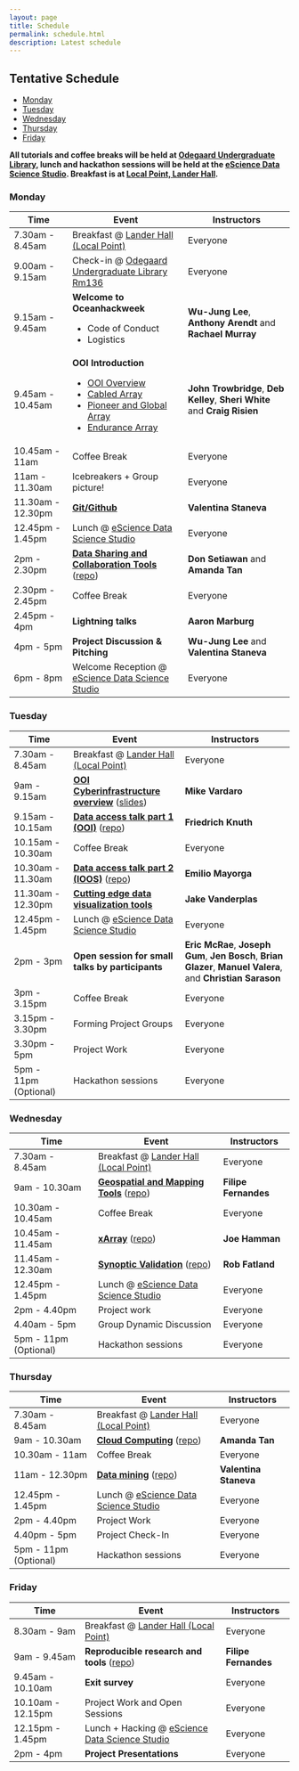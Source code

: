 ```yaml
---
layout: page
title: Schedule
permalink: schedule.html
description: Latest schedule
---
```


## Tentative Schedule

- [Monday](#monday)
- [Tuesday](#tuesday)
- [Wednesday](#wednesday)
- [Thursday](#thursday)
- [Friday](#friday)

**All tutorials and coffee breaks will be held at [Odegaard Undergraduate Library](https://maps.google.com/?saddr=Current+Location&dirflg=w&daddr=Odegaard+Undergraduate+Library,+George+Washington+Lane+Northeast,+Seattle,+WA), lunch and hackathon sessions will be held at the [eScience Data Science Studio](https://maps.google.com/?saddr=Current+Location&dirflg=w&daddr=eScience+Institute,+15th+Avenue+Northeast,+Seattle,+WA). Breakfast is at [Local Point, Lander Hall](https://maps.google.com/?saddr=Current+Location&dirflg=w&daddr=Local+Point,+Northeast+Campus+Parkway,+Seattle,+WA).**

### Monday

<table>
  <thead>
    <tr>
      <th>Time</th>
      <th>Event</th>
      <th>Instructors</th>
    </tr>
  </thead>
  <tbody>
    <tr>
      <td>7.30am - 8.45am</td>
      <td>
        Breakfast @ <a href="https://maps.google.com/?saddr=Current+Location&dirflg=w&daddr=Local+Point,+Northeast+Campus+Parkway,+Seattle,+WA">Lander Hall (Local Point)</a>
      </td>
      <td>
        Everyone
      </td>
    </tr>
    <tr>
      <td>9.00am - 9.15am</td>
      <td>
        Check-in @ <a href="https://maps.google.com/?saddr=Current+Location&dirflg=w&daddr=Odegaard+Undergraduate+Library,+George+Washington+Lane+Northeast,+Seattle,+WA">Odegaard Undergraduate Library Rm136</a>
      </td>
      <td>
        Everyone
      </td>
    </tr>
    <tr>
      <td>9.15am - 9.45am</td>
      <td>
        <strong>Welcome to Oceanhackweek</strong>
        <ul>
          <li>Code of Conduct</li>
          <li>Logistics</li>
        </ul>
      </td>
      <td>
        <strong>Wu-Jung Lee</strong>, <strong>Anthony Arendt</strong> and <strong>Rachael Murray</strong>
      </td>
    </tr>
    <tr>
      <td>9.45am - 10.45am</td>
      <td>
        <strong>OOI Introduction</strong>
        <ul>
          <li><a href="https://github.com/oceanhackweek/ohw2018_tutorials/blob/master/day1/ooi_intro_talks/1_Trowbridge_OOI%20Overview.pdf">OOI Overview</a></li>
          <li><a href="https://github.com/oceanhackweek/ohw2018_tutorials/blob/master/day1/ooi_intro_talks/2_Kelley_OOI_Hackweek_2018.pdf">Cabled Array</a></li>
          <li><a href="https://github.com/oceanhackweek/ohw2018_tutorials/blob/master/day1/ooi_intro_talks/3_White_CGSN-Overview_2018-08-20.pdf">Pioneer and Global Array</a></li>
          <li><a href="https://github.com/oceanhackweek/ohw2018_tutorials/blob/master/day1/ooi_intro_talks/4_Risien_Endurance_Oceanhackweek_20180820.pdf">Endurance Array</a></li>
        </ul>
      </td>
      <td>
        <strong>John Trowbridge</strong>, <strong>Deb Kelley</strong>, <strong>Sheri White</strong> and <strong>Craig Risien</strong>
      </td>
    </tr>
    <tr>
      <td>10.45am - 11am</td>
      <td>
        Coffee Break
      </td>
      <td>
        Everyone
      </td>
    </tr>
    <tr>
      <td>11am - 11.30am</td>
      <td>
        Icebreakers + Group picture!
      </td>
      <td>
        Everyone
      </td>
    </tr>
    <tr>
      <td>11.30am - 12.30pm</td>
      <td>
        <strong><a href="https://youtu.be/wyiiTHVEF8k">Git/Github</a></strong>
      </td>
      <td>
        <strong>Valentina Staneva</strong>
      </td>
    </tr>
    <tr>
      <td>12.45pm - 1.45pm</td>
      <td>
        Lunch @ <a href="https://maps.google.com/?saddr=Current+Location&dirflg=w&daddr=eScience+Institute,+15th+Avenue+Northeast,+Seattle,+WA">eScience Data Science Studio</a>
      </td>
      <td>
        Everyone
      </td>
    </tr>
    <tr>
      <td>2pm - 2.30pm</td>
      <td>
        <strong><a href="https://youtu.be/2Mbr6kQACF4">Data Sharing and Collaboration Tools</a></strong> (<a href="https://github.com/oceanhackweek/ohw2018_tutorials/tree/master/day1/data_sharing_collaborations">repo</a>)
      </td>
      <td>
        <strong>Don Setiawan</strong> and <strong>Amanda Tan</strong>
      </td>
    </tr>
    <tr>
      <td>2.30pm - 2.45pm</td>
      <td>
        Coffee Break
      </td>
      <td>
        Everyone
      </td>
    </tr>
    <tr>
      <td>2.45pm - 4pm</td>
      <td>
        <strong>Lightning talks</strong>
      </td>
      <td>
        <strong>Aaron Marburg</strong>
      </td>
    </tr>
    <tr>
      <td>4pm - 5pm</td>
      <td>
        <strong>Project Discussion & Pitching</strong>
      </td>
      <td>
        <strong>Wu-Jung Lee</strong> and <strong>Valentina Staneva</strong>
      </td>
    </tr>
    <tr>
      <td>6pm - 8pm</td>
      <td>
        Welcome Reception @ <a href="https://maps.google.com/?saddr=Current+Location&dirflg=w&daddr=eScience+Institute,+15th+Avenue+Northeast,+Seattle,+WA">eScience Data Science Studio</a>
      </td>
      <td>
        Everyone
      </td>
    </tr>
  </tbody>
</table>

### Tuesday

<table>
  <thead>
    <tr>
      <th>Time</th>
      <th>Event</th>
      <th>Instructors</th>
    </tr>
  </thead>
  <tbody>
    <tr>
      <td>7.30am - 8.45am</td>
      <td>
        Breakfast @ <a href="https://maps.google.com/?saddr=Current+Location&dirflg=w&daddr=Local+Point,+Northeast+Campus+Parkway,+Seattle,+WA">Lander Hall (Local Point)</a>
      </td>
      <td>
        Everyone
      </td>
    </tr>
    <tr>
      <td>9am - 9.15am</td>
      <td>
        <strong><a href="https://youtu.be/VJpE9DkCVfM">OOI Cyberinfrastructure overview</a></strong> (<a href="https://github.com/oceanhackweek/ohw2018_tutorials/blob/master/day2/OOICI_Data_Flow_Presentation_2018-08-20.pdf">slides</a>)
      </td>
      <td>
        <strong>Mike Vardaro</strong>
      </td>
    </tr>
    <tr>
      <td>9.15am - 10.15am</td>
      <td>
        <strong><a href="https://youtu.be/of6ZxMwXIg4">Data access talk part 1 (OOI)</a></strong> (<a href="https://github.com/oceanhackweek/ohw2018_tutorials/tree/master/day2/ooi_data_access">repo</a>)
      </td>
      <td>
        <strong>Friedrich Knuth</strong>
      </td>
    </tr>
    <tr>
      <td>10.15am - 10.30am</td>
      <td>
        Coffee Break
      </td>
      <td>
        Everyone
      </td>
    </tr>
    <tr>
      <td>10.30am - 11.30am</td>
      <td>
        <strong><a href="https://youtu.be/Jia0RmIciEQ">Data access talk part 2 (IOOS)</a></strong> (<a href="https://github.com/oceanhackweek/ohw2018_tutorials/tree/master/day2/ioos_data_access">repo</a>)
      </td>
      <td>
        <strong>Emilio Mayorga</strong>
      </td>
    </tr>
    <tr>
      <td>11.30am - 12.30pm</td>
      <td>
        <strong><a href="https://youtu.be/QiQAvEOVvII">Cutting edge data visualization tools</a></strong>
      </td>
      <td>
        <strong>Jake Vanderplas</strong>
      </td>
    </tr>
    <tr>
      <td>12.45pm - 1.45pm</td>
      <td>
        Lunch @ <a href="https://maps.google.com/?saddr=Current+Location&dirflg=w&daddr=eScience+Institute,+15th+Avenue+Northeast,+Seattle,+WA">eScience Data Science Studio</a>
      </td>
      <td>
        Everyone
      </td>
    </tr>
    <tr>
      <td>2pm - 3pm</td>
      <td>
        <strong>Open session for small talks by participants</strong>
      </td>
      <td>
        <strong>Eric McRae</strong>, <strong>Joseph Gum</strong>, <strong>Jen Bosch</strong>, <strong>Brian Glazer</strong>, <strong>Manuel Valera</strong>, and <strong>Christian Sarason</strong>
      </td>
    </tr>
    <tr>
      <td>3pm - 3.15pm</td>
      <td>
        Coffee Break
      </td>
      <td>
        Everyone
      </td>
    </tr>
    <tr>
      <td>3.15pm - 3.30pm</td>
      <td>
        Forming Project Groups
      </td>
      <td>
        Everyone
      </td>
    </tr>
    <tr>
      <td>3.30pm - 5pm</td>
      <td>
        Project Work
      </td>
      <td>
        Everyone
      </td>
    </tr>
    <tr>
      <td>5pm - 11pm (Optional)</td>
      <td>
        Hackathon sessions
      </td>
      <td>
        Everyone
      </td>
    </tr>
  </tbody>
</table>

### Wednesday

<table>
  <thead>
    <tr>
      <th>Time</th>
      <th>Event</th>
      <th>Instructors</th>
    </tr>
  </thead>
  <tbody>
    <tr>
      <td>7.30am - 8.45am</td>
      <td>
        Breakfast @ <a href="https://maps.google.com/?saddr=Current+Location&dirflg=w&daddr=Local+Point,+Northeast+Campus+Parkway,+Seattle,+WA">Lander Hall (Local Point)</a>
      </td>
      <td>
        Everyone
      </td>
    </tr>
    <tr>
      <td>9am - 10.30am</td>
      <td>
        <strong><a href="https://youtu.be/YDhHWklo-v4">Geospatial and Mapping Tools</a></strong> (<a href="https://github.com/oceanhackweek/ohw2018_tutorials/tree/master/day3/geospatial_and_mapping_tools">repo</a>)
      </td>
      <td>
        <strong>Filipe Fernandes</strong>
      </td>
    </tr>
    <tr>
      <td>10.30am - 10.45am</td>
      <td>
        Coffee Break
      </td>
      <td>
        Everyone
      </td>
    </tr>
    <tr>
      <td>10.45am - 11.45am</td>
      <td>
        <strong><a href="https://youtu.be/KOjXB6vYVhU">xArray</a></strong> (<a href="https://github.com/oceanhackweek/ohw2018_tutorials/tree/master/day3/geospatial_and_mapping_tools">repo</a>)
      </td>
      <td>
        <strong>Joe Hamman</strong>
      </td>
    </tr>
    <tr>
      <td>11.45am - 12.30am</td>
      <td>
        <strong><a href="https://youtu.be/xT9NztOtD5c">Synoptic Validation</a></strong> (<a href="https://github.com/oceanhackweek/ohw2018_tutorials/tree/master/day3/synoptics">repo</a>)
      </td>
      <td>
        <strong>Rob Fatland</strong>
      </td>
    </tr>
    <tr>
      <td>12.45pm - 1.45pm</td>
      <td>
        Lunch @ <a href="https://maps.google.com/?saddr=Current+Location&dirflg=w&daddr=eScience+Institute,+15th+Avenue+Northeast,+Seattle,+WA">eScience Data Science Studio</a>
      </td>
      <td>
        Everyone
      </td>
    </tr>
    <tr>
      <td>2pm - 4.40pm</td>
      <td>
        Project work
      </td>
      <td>
        Everyone
      </td>
    </tr>
    <tr>
      <td>4.40am - 5pm</td>
      <td>
        Group Dynamic Discussion
      </td>
      <td>
        Everyone
      </td>
    </tr>
    <tr>
      <td>5pm - 11pm (Optional)</td>
      <td>
        Hackathon sessions
      </td>
      <td>
        Everyone
      </td>
    </tr>
  </tbody>
</table>

### Thursday

<table>
  <thead>
    <tr>
      <th>Time</th>
      <th>Event</th>
      <th>Instructors</th>
    </tr>
  </thead>
  <tbody>
    <tr>
      <td>7.30am - 8.45am</td>
      <td>
        Breakfast @ <a href="https://maps.google.com/?saddr=Current+Location&dirflg=w&daddr=Local+Point,+Northeast+Campus+Parkway,+Seattle,+WA">Lander Hall (Local Point)</a>
      </td>
      <td>
        Everyone
      </td>
    </tr>
    <tr>
      <td>9am - 10.30am</td>
      <td>
        <strong><a href="https://youtu.be/1ZvmlMKisI8">Cloud Computing</a></strong> (<a href="https://github.com/oceanhackweek/ohw2018_tutorials/tree/master/day4/cloud">repo</a>)
      </td>
      <td>
        <strong>Amanda Tan</strong>
      </td>
    </tr>
    <tr>
      <td>10.30am - 11am</td>
      <td>
        Coffee Break
      </td>
      <td>
        Everyone
      </td>
    </tr>
    <tr>
      <td>11am - 12.30pm</td>
      <td>
        <strong><a href="https://youtu.be/7yxxCYJ5Bto">Data mining</a></strong> (<a href="https://github.com/oceanhackweek/ohw2018_tutorials/tree/master/day4/data-mining">repo</a>)
      </td>
      <td>
        <strong>Valentina Staneva</strong>
      </td>
    </tr>
    <tr>
      <td>12.45pm - 1.45pm</td>
      <td>
        Lunch @ <a href="https://maps.google.com/?saddr=Current+Location&dirflg=w&daddr=eScience+Institute,+15th+Avenue+Northeast,+Seattle,+WA">eScience Data Science Studio</a>
      </td>
      <td>
        Everyone
      </td>
    </tr>
    <tr>
      <td>2pm - 4.40pm</td>
      <td>
        Project Work
      </td>
      <td>
        Everyone
      </td>
    </tr>
    <tr>
      <td>4.40pm - 5pm</td>
      <td>
        Project Check-In
      </td>
      <td>
        Everyone
      </td>
    </tr>
    <tr>
      <td>5pm - 11pm (Optional)</td>
      <td>
        Hackathon sessions
      </td>
      <td>
        Everyone
      </td>
    </tr>
  </tbody>
</table>

### Friday

<table>
  <thead>
    <tr>
      <th>Time</th>
      <th>Event</th>
      <th>Instructors</th>
    </tr>
  </thead>
  <tbody>
    <tr>
      <td>8.30am - 9am</td>
      <td>
        Breakfast @ <a href="https://maps.google.com/?saddr=Current+Location&dirflg=w&daddr=Local+Point,+Northeast+Campus+Parkway,+Seattle,+WA">Lander Hall (Local Point)</a>
      </td>
      <td>
        Everyone
      </td>
    </tr>
    <tr>
      <td>9am - 9.45am</td>
      <td>
         <strong>Reproducible research and tools</strong> (<a href="https://github.com/oceanhackweek/ohw2018_tutorials/tree/master/day5/reproducible_research_and_tools">repo</a>)
      </td>
      <td>
        <strong>Filipe Fernandes</strong>
      </td>
    </tr>
    <tr>
      <td>9.45am - 10.10am</td>
      <td>
         <strong>Exit survey</strong>
      </td>
      <td>
        Everyone
      </td>
    </tr>
    <tr>
      <td>10.10am - 12.15pm</td>
      <td>
        Project Work and Open Sessions
      </td>
      <td>
        Everyone
      </td>
    </tr>
    <tr>
      <td>12.15pm - 1.45pm</td>
      <td>
        Lunch + Hacking @ <a href="https://maps.google.com/?saddr=Current+Location&dirflg=w&daddr=eScience+Institute,+15th+Avenue+Northeast,+Seattle,+WA">eScience Data Science Studio</a>
      </td>
      <td>
        Everyone
      </td>
    </tr>
    <tr>
      <td>2pm - 4pm</td>
      <td>
        <strong>Project Presentations</strong>
      </td>
      <td>
        Everyone
      </td>
    </tr>
  </tbody>
</table>
